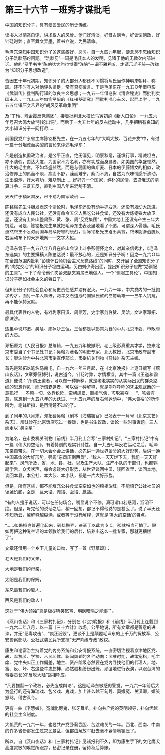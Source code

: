 # 第三十六节 一班秀才谋批毛

中国的知识分子，具有爱国爱民的历史传统。

读书人以清高自诩，讲求做人的风骨。他们好清淡，好借古讽今，好谈论朝政，好针砭时弊；直至舞文弄墨，着书立说，为民请命。

毛泽东深知中国知识分子的这些癖好、恶习。自一九四九年起，便念念不忘给知识分子洗脑筋的问题。“洗脑筋”一词是毛氏本人的发明，见诸于他的无数次内部讲话。他的“圣手书生”陈伯达大约也觉得“洗脑”一词不雅视听，才请示毛氏统一改称为“知识分子思想改造”。

皆因五十年代初期，知识分子的大部分人都还不习惯将毛氏当作神明来朝拜、称颂。还不时有人对他评头品足，常有赘疣微言。于是毛泽东在一九五Ｏ年借电影《武训传》批判陶行知的改良主义思想；一九五一年借电影《清宫秘史》而批判卖国主义；一九五三年借俞平伯的《红楼梦研究》而批判唯心主义、形而上学；一九五五年镇压文艺界的“胡风反革命集团”

及“丁玲、陈企霞反党集团”，接着批判北大校长马寅初的《新人口论》；一九五六年号召大鸣大放“引蛇出洞”，而后于一九五七年的反右运动中，几乎把稍有良知的大小知识分子一网打尽……

前国民党广东省主席陈铭枢先生，在一九五七年的“大鸣大放、百花齐放”中，有过一篇十分坦诚而尖酸的言论来评述毛泽东：

凡是创造执国政治者，是公平正直，绝无偏见，明察秋毫，谨慎行事，精诚坦白，亦不装假，豁达大度，为国家不为名利，亦有功成而身退者，如美国的华盛顿然。伟大的毛主席，不如华盛顿然，而是与德国的俾斯麦、日本的伊藤博文的相似，政治修养上的热而不淡，疾而不舒，躁而难宁，察而不周，自然为兴味情感所沸动，生出浪潮，好大喜功，难以制止……好好的一个国家，纯朴的民情，去搞俄式的清算斗争、三反五反，直到中国八年来混乱不清。

天天忙于镇反肃反，已不成为国家政治……

陈铭枢先生斗胆发表这个高论时，毛泽东还没有动手抓右派，还没有发动大跃进，还没有成立人民公社，还没有命令五亿人民吃公共食堂，还没有大炼钢铁大放卫星，还没有上庐山整肃彭、黄、张、周“反党集团”，中国大地上还没有产生三年大饥荒。可是，陈铭枢先生早就把毛泽东由表及里地看了个透，可谓深入骨髓。毛氏虽然终生不忘对前国军高级将领的统战，但陈铭枢先生道出真言，终未能够逃脱反右运动布下的天罗地网——文字大狱。

毛泽东曾于一九五八年八月在庐山会议上斗争彭德怀之余，对其亲信秀才，《毛泽东选集》的主要撰稿人陈伯达说：最不放心的，还是知识分子啊！因之一九六Ｏ年在全国范围内批判“彭德怀右倾机会主义反党路线”的同时，又开展了全国知识分子的“向党交心”的知识分子坦白运动。另由刘少奇出面，提出知识分子应做“党驯服的工具”。一下子命令他们夹紧双腿夹紧尾巴地做人。一个“驯服工具论”，中国知识分子确如社会主义的牲口了。

但知识分子的社会良心和历史责任感并没有泯灭。一九六一年，中共党内的一批饱学秀才，面对一年大跃进，两年反右造成的国家民族的空前劫难——三年大饥荒，再不能保持沉默。

最具代表性的人物，有戏剧家田汉、周信芳，史学家剪伯赞、吴晗，文论家邓拓、廖沫沙。

这里单说邓拓、吴晗、廖沫沙三位。三位都是以彭真为首的中共北京市委、市政府的大员。

邓拓原为《人民日报》总编辑，一九五九年被撤职，老上级彭真重其才学，拉来北京市委当了个书记处书记；吴晗为著名的明史专家，北大教授，北京市政府副市长；廖沫沙为中共北京市委宣传部长，市委机关刊物《前线》杂志主编。

首先是邓拓以笔名马南屯，自一九六一年三月起，在《北京晚报》上逐日撰写《燕山夜话》，文章旁征博引，说古道今，针砭时弊，才情横溢。其中一篇《王道和霸道》便说：“所谓王道者，可以做一种解释，就是老老实实的从实际出发的群众路线的思想作风；而所谓霸道者，可以做一种解释，就是咋咋呼呼的凭主观武断的一意孤行……不顾一切，依靠权势，蛮横逞强，颐指气使，巧取豪夺……”。笔者有意，联想到一九五八年的大跃进、一九五九年的反右倾运动中，“伟大领袖”的所作所为，笔锋所指，是再清楚不过的了。

到了同年的八月末，邓拓请吴晗（剧本《海瑞罢官》已发表于一月号《北京文艺》杂志）、廖沫沙在北京饭店吃过一餐饭，也是书生议政，谈论一些时事话题。三人商定以“吴南星”

为笔名，在市委机关刊物《前线》半月刊上合写“三家村扎记”。“三家村扎记”中有一篇《伟大的空话》，有着特别的现实针对性。自一九五七年反右运动之后，毛泽东亲自带头，在一切大会小会上讲话，必先讲一通世界革命的大好形势，后讲一通中国革命的大好形势，强调“东风压倒西风”，“敌人一天天烂下去，我们一天天好起来”。风气所及，省、地、县、社，以及生产大队、生产小队的干部们，也都鹦鹉学舌、众犬吠声，每会必谈大好形势，从世界谈回中国，谈回省里，谈回本地，谈回本县，本公社、本大队、本小队，都是一片大好形势。

但是，所有这些，都不能填充公共食堂空空如也的粮柜油缸，不能填充公社社员的辘辘饥肠，全是一些大话、假话、空话、屁话。

“有的人擅于说话，可以在任何场合，嘴里说个不停，真可谓口若悬河，滔滔不绝。但是，听完他的说话之后，稍一回想，都记不得他说的是甚么了。说了半天还不知所云，越解释越糊涂，或者等于没有解释，这就是‘伟大的空话’的特点。

“……如果把他普遍化起来，到处搬弄，甚至于以此为专长，那就相当可怕了。假如再把这种说空话的本领教给我们的后代，培养出这么一批专家，那就更糟糕了”。

文章还借用一个乡下儿童的口吻，写了一首《野草颂》：

老天是我们的父亲，

大地是我们的母亲，

太阳是我们的保姆，

东风是我们的恩人，

西风是我们的敌人！

这对于“伟大领袖”真是极尽嘻笑怒骂、明讽暗喻之能事了。

《燕山夜话》和《三家村扎记》，分别在《北京晚报》和《前线》半月刊上连载到一九六二年八月，以一篇《三十六计》收场。公平地说，所有文章都是善意的进谏，并无“恶毒攻击”、“疯狂诋毁”，更谈不上是颠覆毛泽东的上千万的解放军、公安警察部队、公社武装民兵所支撑“无产阶级专政”政权。

康生和谢富治主持着党的内务系统和公安情报系统，一直密切注视着京津地区党、政、军机关、学校、人民团体、新闻舆论的各种动向：困难时期，政策宽松，毛主席、党中央纠正工作偏差，地主、资产阶级必然要在党内寻找他们的代理人，地、富、反、坏、右这些牛鬼蛇神，必然趁机纷纷出笼，顽强地进行表演，以跟台湾的蒋委员长的“反攻大陆”遥相呼应。

“凡要推翻一个政权，必先造成舆论”。这是毛泽东敏感的警觉。一九六一年前后大为盛行的还有海瑞戏、包公戏、鬼戏，加上甚么越王勾践、窦娥冤、关汉卿，嬉笑怒骂，借古讽今。

更有一曲《李慧娘》，冤魂化厉鬼，张牙舞爪，扑向共产党的英明领导，扑向优越的社会主义制度。

大饥荒的一九六一年，也是共产党卧薪尝胆、苦渡难关的一年。西北、西南、中南的许多省份都发生过灾民暴乱，但都由解放军赶去毫不容情地镇压了。

所以，自《燕山夜话》和《三家村扎记》见诸报刊不久，即为康生手下的文化鹰犬高度灵敏的嗅觉所跟踪，秘密记录在册，留待秋后算账。
